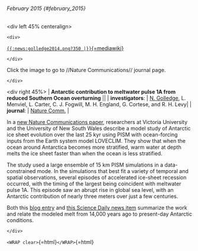 ###### February 2015 {#february_2015}

\<div left 45% centeralign\>

```{=html}
<div>
```
[`{{:news:golledge2014.png?350 |}}`{=mediawiki}](http://www.nature.com/ncomms/2014/140929/ncomms6107/full/ncomms6107.html)

```{=html}
</div>
```
Click the image to go to //Nature Communications// journal page.

```{=html}
</div>
```
\<div right 45%\> \| **Antarctic contribution to meltwater pulse 1A
from reduced Southern Ocean overturning** \|\| \|
**investigators**: \| [N.
Golledge](http://www.victoria.ac.nz/antarctic/about/staff/nick-golledge),
L. Menviel, L. Carter, C. J. Fogwill, M. H. England, G. Cortese, and R.
H. Levy\| \| **journal**: \| [Nature
Comm.](http://www.nature.com/naturecommunications) \|

In a [new Nature Communications
paper](http://www.nature.com/ncomms/2014/140929/ncomms6107/full/ncomms6107.html),
researchers at Victoria University and the University of New South Wales
describe a model study of Antarctic ice sheet evolution over the last 25
kyr using PISM with ocean-forcing inputs from the Earth system model
LOVECLIM. They show that when the ocean around Antarctica becomes more
stratified, warm water at depth melts the ice sheet faster than when the
ocean is less stratified.

The study used a large ensemble of 15 km PISM simulations in a
data-constrained mode. In the simulations that best fit a variety of
temporal and spatial observations, several episodes of accelerated
ice-sheet recession occurred, with the timing of the largest being
coincident with meltwater pulse 1A. This episode saw an abrupt rise in
global sea level, with an Antarctic contribution of nearly three meters
over just a few centuries.

Both this [blog
entry](http://www.constantinealexander.net/2014/10/changing-antarctic-waters-could-trigger-steep-rise-in-sea-levels.html)
and [this Science Daily news
item](http://www.sciencedaily.com/releases/2014/10/141001102546.htm)
summarize the work and relate the modeled melt from 14,000 years ago to
present-day Antarctic conditions.

```{=html}
</div>
```
`<WRAP clear>`{=html}`</WRAP>`{=html}
